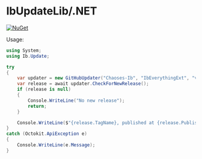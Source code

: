 # IbUpdateLib/.NET
[![NuGet](http://img.shields.io/nuget/v/Ib.Update.svg)](https://www.nuget.org/packages/Ib.Update)

Usage:
```csharp
using System;
using Ib.Update;

try
{
    var updater = new GitHubUpdater("Chaoses-Ib", "IbEverythingExt", "v0.1");
    var release = await updater.CheckForNewRelease();
    if (release is null)
    {
        Console.WriteLine("No new release");
        return;
    }

    Console.WriteLine($"{release.TagName}, published at {release.PublishedAt}");
}
catch (Octokit.ApiException e)
{
    Console.WriteLine(e.Message);
}
```
